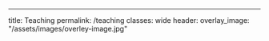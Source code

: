 ---
title: Teaching
permalink: /teaching
classes: wide
header:
    overlay_image: "/assets/images/overley-image.jpg"
